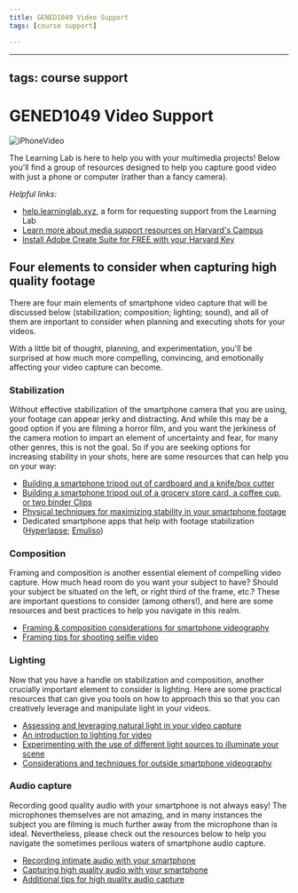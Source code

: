 ```yaml
---
title: GENED1049 Video Support
tags: [course support]

---
```


---
tags: course support
---

# GENED1049 Video Support

![iPhoneVideo](https://files.slack.com/files-pri/T0HTW3H0V-F012SQHTM2P/48919811117_67efdcfe66_k.jpg?pub_secret=c395722040)

The Learning Lab is here to help you with your multimedia projects! Below you'll find a group of resources designed to help you capture good video with just a phone or computer (rather than a fancy camera).

*Helpful links:*
- [help.learninglab.xyz](https://airtable.com/shrTvxaEPbet2j9Bj), a form for requesting support from the Learning Lab
- [Learn more about media support resources on Harvard's Campus](http://harvardmedia.learninglab.xyz/)
- [Install Adobe Create Suite for FREE with your Harvard Key](https://harvard.service-now.com/ithelp/www.poetry.fas.harvard.edu?id=kb_article&sys_id=9f3244d3dba304d430ed1dca489619e0)


## Four elements to consider when capturing high quality footage

There are four main elements of smartphone video capture that will be discussed below (stabilization; composition; lighting; sound), and all of them are important to consider when planning and executing shots for your videos.

With a little bit of thought, planning, and experimentation, you'll be surprised at how much more compelling, convincing, and emotionally affecting your video capture can become.

### Stabilization

Without effective stabilization of the smartphone camera that you are using, your footage can appear jerky and distracting. And while this may be a good option if you are filming a horror film, and you want the jerkiness of the camera motion to impart an element of uncertainty and fear, for many other genres, this is not the goal. So if you are seeking options for increasing stability in your shots, here are some resources that can help you on your way:

* [Building a smartphone tripod out of cardboard and a knife/box cutter](https://www.youtube.com/watch?v=9zpGA6x4h50&feature=youtu.be)
* [Building a smartphone tripod out of a grocery store card, a coffee cup, or two binder Clips](https://www.youtube.com/embed/TTtJovKtujo)
* [Physical techniques for maximizing stability in your smartphone footage](https://www.youtube.com/embed/gzL4VmzXY5o)
* Dedicated smartphone apps that help with footage stabilization ([Hyperlapse](https://www.youtube.com/embed/bcUvUwv3aJM); [Emuliso](https://www.youtube.com/embed/EFisl0tG_qs))

### Composition

Framing and composition is another essential element of compelling video capture. How much head room do you want your subject to have? Should your subject be situated on the left, or right third of the frame, etc.? These are important questions to consider (among others!), and here are some resources and best practices to help you navigate in this realm.

* [Framing & composition considerations for smartphone videography](https://spark.adobe.com/page/qJHuu5kH4oXHr/)
* [Framing tips for shooting selfie video](https://www.youtube.com/embed/CHBguIlLga4)

### Lighting

Now that you have a handle on stabilization and composition, another crucially important element to consider is lighting. Here are some practical resources that can give you tools on how to approach this so that you can creatively leverage and manipulate light in your videos.

* [Assessing and leveraging natural light in your video capture](https://www.youtube.com/embed/ScEccuNE9vE)
* [An introduction to lighting for video](https://www.youtube.com/embed/flc5iP0KwTg)
* [Experimenting with the use of different light sources to illuminate your scene](https://player.vimeo.com/video/24641014?color=ffffff&title=0&byline=0&portrait=0)
* [Considerations and techniques for outside smartphone videography](https://www.youtube.com/embed/S6RMNRjN3gs)

### Audio capture

Recording good quality audio with your smartphone is not always easy! The microphones themselves are not amazing, and in many instances the subject you are filming is much further away from the microphone than is ideal. Nevertheless, please check out the resources below to help you navigate the sometimes perilous waters of smartphone audio capture.

* [Recording intimate audio with your smartphone](https://www.youtube.com/embed/gU3lZbgV7WY)
* [Capturing high quality audio with your smartphone](https://www.youtube.com/embed/4tFcUghQ3TI)
* [Additional tips for high quality audio capture](https://www.youtube.com/embed/mQQsBSzGD3E)

